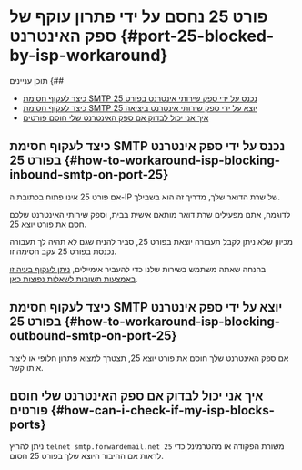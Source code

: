 # פורט 25 נחסם על ידי פתרון עוקף של ספק האינטרנט {#port-25-blocked-by-isp-workaround}

תוכן עניינים {##

* [כיצד לעקוף חסימת SMTP נכנס על ידי ספק שירותי אינטרנט בפורט 25](#how-to-workaround-isp-blocking-inbound-smtp-on-port-25)
* [כיצד לעקוף חסימת SMTP יוצא על ידי ספק שירותי אינטרנט ביציאה 25](#how-to-workaround-isp-blocking-outbound-smtp-on-port-25)
* [איך אני יכול לבדוק אם ספק האינטרנט שלי חוסם פורטים](#how-can-i-check-if-my-isp-blocks-ports)

## כיצד לעקוף חסימת SMTP נכנס על ידי ספק אינטרנט בפורט 25 {#how-to-workaround-isp-blocking-inbound-smtp-on-port-25}

אם פורט 25 אינו פתוח בכתובת ה-IP של שרת הדואר שלך, מדריך זה הוא בשבילך.

לדוגמה, אתם מפעילים שרת דואר מותאם אישית בבית, וספק שירותי האינטרנט שלכם חסם את פורט יוצא 25.

מכיוון שלא ניתן לקבל תעבורה יוצאת בפורט 25, סביר להניח שגם לא תהיה לך תעבורה נכנסת בפורט 25 עקב חסימה זו.

בהנחה שאתה משתמש בשירות שלנו כדי להעביר אימיילים, [ניתן לעקוף בעיה זו באמצעות תשובות לשאלות נפוצות כאן](/faq#can-i-forward-emails-to-ports-other-than-25-eg-if-my-isp-has-blocked-port-25).

## כיצד לעקוף חסימת SMTP יוצא על ידי ספק אינטרנט בפורט 25 {#how-to-workaround-isp-blocking-outbound-smtp-on-port-25}

אם ספק האינטרנט שלך חוסם את פורט יוצא 25, תצטרך למצוא פתרון חלופי או ליצור איתו קשר.

## איך אני יכול לבדוק אם ספק האינטרנט שלי חוסם פורטים {#how-can-i-check-if-my-isp-blocks-ports}

ניתן להריץ `telnet smtp.forwardemail.net 25` משורת הפקודה או מהטרמינל כדי לראות אם החיבור היוצא שלך בפורט 25 חסום.